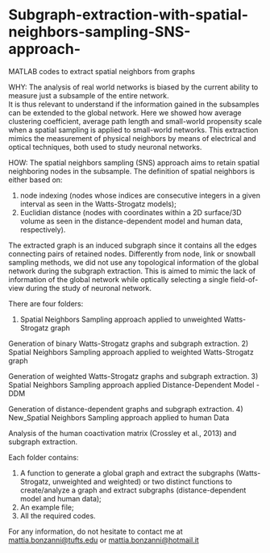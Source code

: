 # Subgraph-extraction-with-spatial-neighbors-sampling-SNS-approach-
MATLAB codes to extract spatial neighbors from graphs

  WHY:
The analysis of real world networks is biased by the current ability to measure just a subsample of the entire network.  
It is thus relevant to understand if the information gained in the subsamples can be extended to the global network. 
Here we showed how average clustering coefficient, average path length and small-world propensity scale when a spatial sampling is applied to small-world networks. 
This extraction mimics the measurement of physical neighbors by means of electrical and optical techniques, both used to study neuronal networks.

  HOW:
The spatial neighbors sampling (SNS) approach aims to retain spatial neighboring nodes in the subsample. 
The definition of spatial neighbors is either based on: 
1) node indexing (nodes whose indices are consecutive integers in a given interval as seen in the Watts-Strogatz models);
2) Euclidian distance (nodes with coordinates within a 2D surface/3D volume as seen in the distance-dependent model and human data, respectively). 

The extracted graph is an induced subgraph since it contains all the edges connecting pairs of retained nodes. 
Differently from node, link or snowball sampling methods, we did not use any topological information of the global network during the subgraph extraction. 
This is aimed to mimic the lack of information of the global network while optically selecting a single field-of-view during the study of neuronal network. 

There are four folders:
1) Spatial Neighbors Sampling approach applied to unweighted Watts-Strogatz graph

Generation of binary Watts-Strogatz graphs and subgraph extraction.
2) Spatial Neighbors Sampling approach applied to weighted Watts-Strogatz graph

Generation of weighted Watts-Strogatz graphs and subgraph extraction.
3) Spatial Neighbors Sampling approach applied Distance-Dependent Model -DDM

Generation of distance-dependent graphs and subgraph extraction.
4) New_Spatial Neighbors Sampling approach applied to human Data

Analysis of the human coactivation matrix (Crossley et al., 2013) and subgraph extraction. 

Each folder contains:
1) A function to generate a global graph and extract the subgraphs (Watts-Strogatz, unweighted and weighted) or two distinct functions to create/analyze a graph and extract subgraphs (distance-dependent model and human data);
2) An example file;
3) All the required codes. 

For any information, do not hesitate to contact me at mattia.bonzanni@tufts.edu or mattia.bonzanni@hotmail.it
